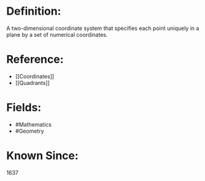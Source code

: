 

# Definition:
A two-dimensional coordinate system that specifies each point uniquely in a plane by a set of numerical coordinates.

# Reference:
- [[Coordinates]]
- [[Quadrants]]

# Fields: 
- #Mathematics
- #Geometry

# Known Since:
1637

